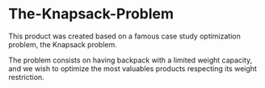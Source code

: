 # The-Knapsack-Problem

This product was created based on a famous case study optimization problem, the Knapsack problem.

The problem consists on having backpack with a limited weight capacity, and we wish to optimize the most valuables products respecting its weight restriction.
